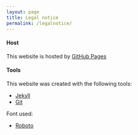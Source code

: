 ```yaml
---
layout: page
title: Legal notice
permalink: /legalnotice/
---
```


#### Host

This website is hosted by [GitHub Pages](https://pages.github.com/)

#### Tools

This website was created with the following tools:

- [Jekyll](https://github.com/jekyll/jekyll)
- [Git](https://git-scm.com/)


Font used: 

- [Roboto](https://fonts.google.com/specimen/Roboto)